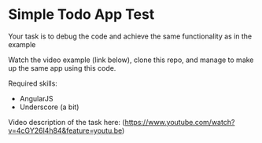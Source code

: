 Simple Todo App Test
===

Your task is to debug the code and achieve the same functionality as in the example

Watch the video example (link below), clone this repo, and manage to make up the same app using this code.

Required skills:
- AngularJS
- Underscore (a bit)

Video description of the task here:
(https://www.youtube.com/watch?v=4cGY26l4h84&feature=youtu.be)
